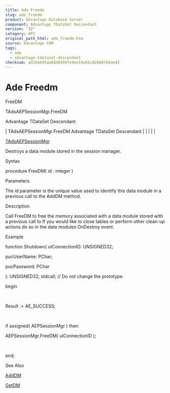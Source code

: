 ```yaml
---
title: Ade Freedm
slug: ade_freedm
product: Advantage Database Server
component: Advantage TDataSet Descendant
version: "12"
category: API
original_path_html: ade_freedm.htm
source: Advantage CHM
tags:
  - ade
  - advantage-tdataset-descendant
checksum: ad10a695aa8dd8599fe9ee19a55c02088766ae42
---
```


# Ade Freedm

FreeDM

TAdsAEPSessionMgr.FreeDM

Advantage TDataSet Descendant

| TAdsAEPSessionMgr.FreeDM  Advantage TDataSet Descendant |  |  |  |  |

[TAdsAEPSessionMgr](ade_tadsaepsessionmgr.md)

Destroys a data module stored in the session manager.

Syntax

procedure FreeDM( id : integer )

Parameters

The id parameter is the unique value used to identify this data module in a previous call to the AddDM method.

Description

Call FreeDM to free the memory associated with a data module stored with a previous call to If you would like to close tables or perform other clean-up actions do so in the data modules OnDestroy event.

Example

function Shutdown( ulConnectionID: UNSIGNED32;

pucUserName: PChar;

pucPassword: PChar

): UNSIGNED32; stdcall; // Do not change the prototype.

begin

 

Result := AE\_SUCCESS;

 

if assigned( AEPSessionMgr ) then

AEPSessionMgr.FreeDM( ulConnectionID );

 

end;

See Also

[AddDM](ade_adddm.md)

[GetDM](ade_getdm.md)
